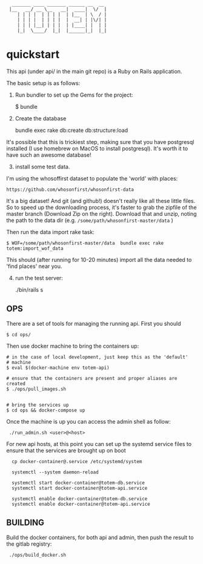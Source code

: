```
  _______ ____ _______ ______ __  __
 |__   __/ __ \__   __|  ____|  \/  |
    | | | |  | | | |  | |__  | \  / |
    | | | |  | | | |  |  __| | |\/| |
    | | | |__| | | |  | |____| |  | |
    |_|  \____/  |_|  |______|_|  |_|

```

quickstart
==========

This api (under api/ in the main git repo) is a Ruby on Rails application.

The basic setup is as follows:

1) Run bundler to set up the Gems for the project:

    $ bundle

2) Create the database

    bundle exec rake db:create db:structure:load

It's possible that this is trickiest step, making sure that you have
postgresql installed (I use homebrew on MacOS to install postgresql).
It's worth it to have such an awesome database!


3) install some test data. 

I'm using the whosoffirst dataset to populate the 'world' with places:

    https://github.com/whosonfirst/whosonfirst-data


It's a big dataset! And git (and github!) doesn't really like all these little files.
So to speed up the downloading process, it's faster to grab the zipfile
of the master branch (Download Zip on the right). Download that and
unzip, noting the path to the data dir (e.g. `/some/path/whosonfirst-master/data` )

Then run the data import rake task:

    $ WOF=/some/path/whosonfirst-master/data  bundle exec rake totem:import_wof_data

This should (after running for 10-20 minutes) import all the data needed
to 'find places' near you.

4) run the test server:

    ./bin/rails s

OPS
---
There are a set of tools for managing the running api. First you should
```
$ cd ops/
```

Then use docker machine to bring the containers up:

```
# in the case of local development, just keep this as the 'default'
# machine
$ eval $(docker-machine env totem-api)

# ensure that the containers are present and proper aliases are created
$ ./ops/pull_images.sh


# bring the services up
$ cd ops && docker-compose up
```

Once the machine is up you can access the admin shell as follow:

```
 ./run_admin.sh <user>@<host>
```

For new api hosts, at this point you can set up the systemd service
files to ensure that the services are brought up on boot

```
  cp docker-container@.service /etc/systemd/system

  systemctl --system daemon-reload

  systemctl start docker-container@totem-db.service
  systemctl start docker-container@totem-api.service

  systemctl enable docker-container@totem-db.service
  systemctl enable docker-container@totem-api.service

```

BUILDING
--------
Build the docker containers, for both api and admin, then push the
result to the gitlab registry:

```
 ./ops/build_docker.sh
```

